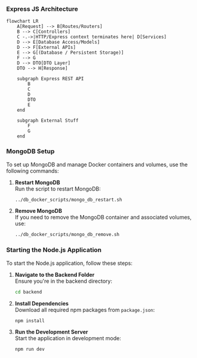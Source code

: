### Express JS Architecture

```mermaid
flowchart LR
    A[Request] --> B[Routes/Routers]
    B --> C[Controllers]
    C -.->|HTTP/Express context terminates here| D[Services]
    D --> E[Database Access/Models]
    D --> F[External APIs]
    E --> G[(Database / Persistent Storage)]
    F --> G
    D --> DTO[DTO Layer]
    DTO --> H[Response]

    subgraph Express REST API
        B
        C
        D
        DTO
        E
    end

    subgraph External Stuff
        F
        G
    end

```

### MongoDB Setup

To set up MongoDB and manage Docker containers and volumes, use the following commands:

1. **Restart MongoDB**  
   Run the script to restart MongoDB:
   ```bash
   ../db_docker_scripts/mongo_db_restart.sh
   ```

2. **Remove MongoDB**  
   If you need to remove the MongoDB container and associated volumes, use:
   ```bash
   ../db_docker_scripts/mongo_db_remove.sh
   ```

### Starting the Node.js Application

To start the Node.js application, follow these steps:

1. **Navigate to the Backend Folder**  
   Ensure you're in the backend directory:
   ```bash
   cd backend
   ```

2. **Install Dependencies**  
   Download all required npm packages from `package.json`:
   ```bash
   npm install
   ```

3. **Run the Development Server**  
   Start the application in development mode:
   ```bash
   npm run dev
   ```